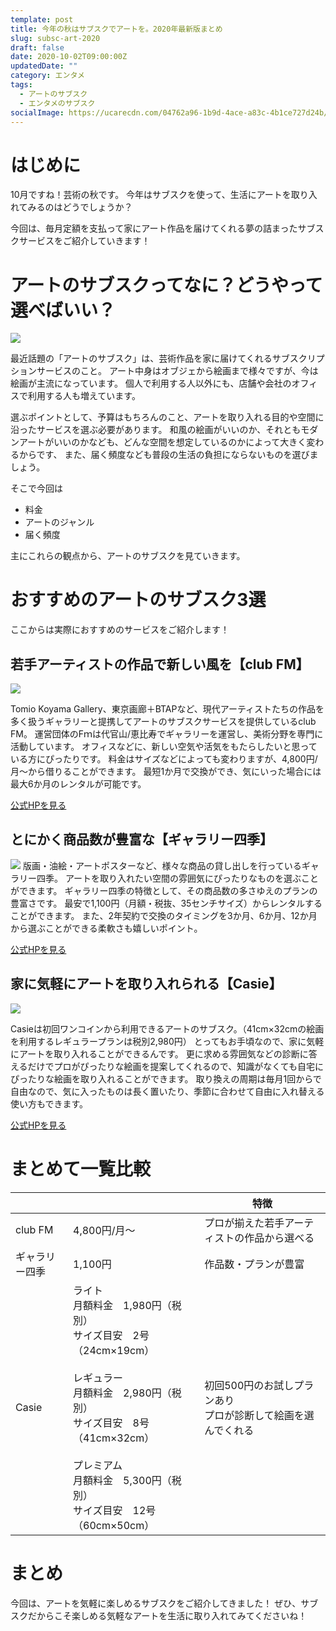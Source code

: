 ```yaml
---
template: post
title: 今年の秋はサブスクでアートを。2020年最新版まとめ
slug: subsc-art-2020
draft: false
date: 2020-10-02T09:00:00Z
updatedDate: ""
category: エンタメ
tags:
  - アートのサブスク
  - エンタメのサブスク
socialImage: https://ucarecdn.com/04762a96-1b9d-4ace-a83c-4b1ce727d24b/
---
```


# はじめに
10月ですね！芸術の秋です。
今年はサブスクを使って、生活にアートを取り入れてみるのはどうでしょうか？

今回は、毎月定額を支払って家にアート作品を届けてくれる夢の詰まったサブスクサービスをご紹介していきます！

# アートのサブスクってなに？どうやって選べばいい？
![](https://ucarecdn.com/d2f8e252-c5e8-4d8f-87b7-87ec70e1048f/)

最近話題の「アートのサブスク」は、芸術作品を家に届けてくれるサブスクリプションサービスのこと。
アート中身はオブジェから絵画まで様々ですが、今は絵画が主流になっています。
個人で利用する人以外にも、店舗や会社のオフィスで利用する人も増えています。

選ぶポイントとして、予算はもちろんのこと、アートを取り入れる目的や空間に沿ったサービスを選ぶ必要があります。
和風の絵画がいいのか、それともモダンアートがいいのかなども、どんな空間を想定しているのかによって大きく変わるからです、
また、届く頻度なども普段の生活の負担にならないものを選びましょう。

そこで今回は

- 料金
- アートのジャンル
- 届く頻度

主にこれらの観点から、アートのサブスクを見ていきます。


# おすすめのアートのサブスク3選
ここからは実際におすすめのサービスをご紹介します！

## 若手アーティストの作品で新しい風を【club FM】

![](https://ucarecdn.com/3042b4dc-289e-43a4-8204-ac0109d74b6a/)

Tomio Koyama Gallery、東京画廊＋BTAPなど、現代アーティストたちの作品を多く扱うギャラリーと提携してアートのサブスクサービスを提供しているclub FM。
運営団体のFｍは代官山/恵比寿でギャラリーを運営し、美術分野を専門に活動しています。
オフィスなどに、新しい空気や活気をもたらしたいと思っている方にぴったりです。
料金はサイズなどによっても変わりますが、4,800円/月～から借りることができます。
最短1か月で交換ができ、気にいった場合には最大6か月のレンタルが可能です。

[公式HPを見る](https://clubfm.jp/)

## とにかく商品数が豊富な【ギャラリー四季】

![](https://ucarecdn.com/7e9a5d46-e68c-437d-9338-e8873b4cf7eb/)
版画・油絵・アートポスターなど、様々な商品の貸し出しを行っているギャラリー四季。
アートを取り入れたい空間の雰囲気にぴったりなものを選ぶことができます。
ギャラリー四季の特徴として、その商品数の多さゆえのプランの豊富さです。
最安で1,100円（月額・税抜、35センチサイズ）からレンタルすることができます。
また、2年契約で交換のタイミングを3か月、6か月、12か月から選ぶことができる柔軟さも嬉しいポイント。

[公式HPを見る](https://www.gallery-shiki.co.jp/)

## 家に気軽にアートを取り入れられる【Casie】

![](https://ucarecdn.com/7b554b96-0fad-43f7-883e-220c590d27b9/)

Casieは初回ワンコインから利用できるアートのサブスク。（41cm×32cmの絵画を利用するレギュラープランは税別2,980円）
とってもお手頃なので、家に気軽にアートを取り入れることができるんです。
更に求める雰囲気などの診断に答えるだけでプロがぴったりな絵画を提案してくれるので、知識がなくても自宅にぴったりな絵画を取り入れることができます。
取り換えの周期は毎月1回からで自由なので、気に入ったものは長く置いたり、季節に合わせて自由に入れ替える使い方もできます。

[公式HPを見る](https://casie.jp/)

# まとめて一覧比較

|  |  | 特徴 |
| --- | --- | --- |
| club FM | 4,800円/月～ | プロが揃えた若手アーティストの作品から選べる |
| ギャラリー四季 | 1,100円 | 作品数・プランが豊富 |
| Casie | ライト<br>月額料金　1,980円（税別）<br>サイズ目安　2号（24cm×19cm）<br><br>レギュラー<br>月額料金　2,980円（税別）<br>サイズ目安　8号（41cm×32cm）<br><br>プレミアム<br>月額料金　5,300円（税別）<br>サイズ目安　12号（60cm×50cm） | 初回500円のお試しプランあり<br>プロが診断して絵画を選んでくれる |

# まとめ
今回は、アートを気軽に楽しめるサブスクをご紹介してきました！
ぜひ、サブスクだからこそ楽しめる気軽なアートを生活に取り入れてみてくださいね！

